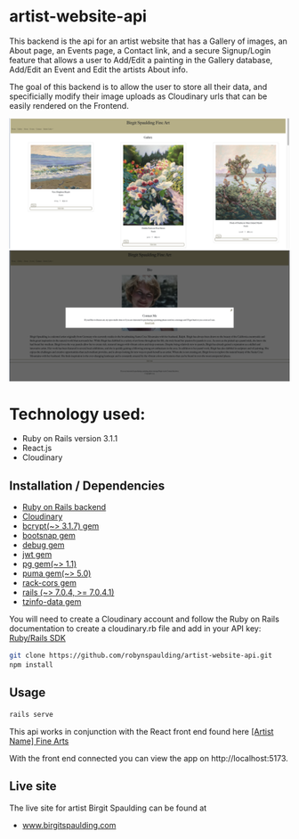 # artist-website-api

This backend is the api for an artist website that has a Gallery of images, an About page, an Events page, a Contact link, and a secure Signup/Login feature that allows a user to Add/Edit a painting in the Gallery database, Add/Edit an Event and Edit the artists About info. 

The goal of this backend is to allow the user to store all their data, and specificially modify their image uploads as Cloudinary urls that can be easily rendered on the Frontend. 

<img src="gallery.png"> <img src="contact.png"> 

# Technology used:
- Ruby on Rails version 3.1.1
- React.js
- Cloudinary

## Installation / Dependencies
- <a href="https://github.com/robynspaulding/artist-website-api">Ruby on Rails backend </a>
- <a href="https://cloudinary.com/">Cloudinary</a>
- <a href="https://www.npmjs.com/package/bcrypt"> bcrypt(~> 3.1.7) gem</a>
- <a href="https://rubygems.org/gems/bootsnap">bootsnap gem </a>
- <a href="https://rubygems.org/gems/debug">debug gem</a>
- <a href="https://rubygems.org/gems/jwt">jwt gem</a>
- <a href="https://rubygems.org/gems/pg">  pg gem(~> 1.1)</a>
- <a href="https://rubygems.org/gems/puma">  puma gem(~> 5.0)</a>
- <a href="https://rubygems.org/gems/rack-cors">  rack-cors gem</a>
- <a href="https://rubygems.org/gems/rails">  rails (~> 7.0.4, >= 7.0.4.1) </a>
- <a href="https://rubygems.org/gems/tzinfo-data">  tzinfo-data gem</a>

You will need to create a Cloudinary account and follow the Ruby on Rails documentation to create a cloudinary.rb file and add in your API key: 
<a href="https://cloudinary.com/documentation/rails_integration"> Ruby/Rails SDK</a>

```bash
git clone https://github.com/robynspaulding/artist-website-api.git
npm install
```

## Usage

```bash
rails serve
```

This api works in conjunction with the React front end found here 
<a href="https://github.com/robynspaulding/Birgit_Spaulding_Fine_Art"> [Artist Name] Fine Arts</a>

With the front end connected you can view the app on http://localhost:5173.

## Live site

The live site for artist Birgit Spaulding can be found at
- <a href="https://www.birgitspaulding.com">  www.birgitspaulding.com </a>

